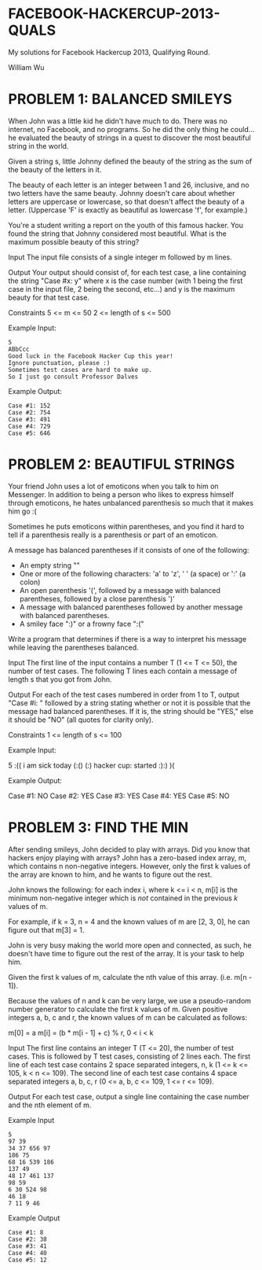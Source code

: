 FACEBOOK-HACKERCUP-2013-QUALS
=============================

My solutions for Facebook Hackercup 2013, Qualifying Round.

William Wu



PROBLEM 1: BALANCED SMILEYS
=============================

When John was a little kid he didn't have much to do. There was no internet, no Facebook, and no programs. So he did the only thing he could... he evaluated the beauty of strings in a quest to discover the most beautiful string in the world.

Given a string s, little Johnny defined the beauty of the string as the sum of the beauty of the letters in it.

The beauty of each letter is an integer between 1 and 26, inclusive, and no two letters have the same beauty. Johnny doesn't care about whether letters are uppercase or lowercase, so that doesn't affect the beauty of a letter. (Uppercase 'F' is exactly as beautiful as lowercase 'f', for example.)

You're a student writing a report on the youth of this famous hacker. You found the string that Johnny considered most beautiful. What is the maximum possible beauty of this string?

Input
The input file consists of a single integer m followed by m lines.

Output
Your output should consist of, for each test case, a line containing the string "Case #x: y" where x is the case number (with 1 being the first case in the input file, 2 being the second, etc...) and y is the maximum beauty for that test case.

Constraints
5 <= m <= 50
2 <= length of s <= 500


Example Input:

	5
	ABbCcc
	Good luck in the Facebook Hacker Cup this year!
	Ignore punctuation, please :)
	Sometimes test cases are hard to make up.
	So I just go consult Professor Dalves


Example Output:

	Case #1: 152
	Case #2: 754
	Case #3: 491
	Case #4: 729
	Case #5: 646



PROBLEM 2: BEAUTIFUL STRINGS
=============================

Your friend John uses a lot of emoticons when you talk to him on Messenger. In addition to being a person who likes to express himself through emoticons, he hates unbalanced parenthesis so much that it makes him go :(
 
Sometimes he puts emoticons within parentheses, and you find it hard to tell if a parenthesis really is a parenthesis or part of an emoticon.
 
A message has balanced parentheses if it consists of one of the following:
- An empty string ""
- One or more of the following characters: 'a' to 'z', ' ' (a space) or ':' (a colon)
- An open parenthesis '(', followed by a message with balanced parentheses, followed by a close parenthesis ')'
- A message with balanced parentheses followed by another message with balanced parentheses.
- A smiley face ":)" or a frowny face ":("
 
Write a program that determines if there is a way to interpret his message while leaving the parentheses balanced.
 
Input
The first line of the input contains a number T (1 <= T <= 50), the number of test cases.
The following T lines each contain a message of length s that you got from John.
 
Output
For each of the test cases numbered in order from 1 to T, output "Case #i: " followed by a string stating whether or not it is possible that the message had balanced parentheses. If it is, the string should be "YES," else it should be "NO" (all quotes for clarity only).
 
Constraints
1 <= length of s <= 100

Example Input:

5
:((
i am sick today (:()
(:)
hacker cup: started :):)
)(

Example Output:

Case #1: NO
Case #2: YES
Case #3: YES
Case #4: YES
Case #5: NO



PROBLEM 3: FIND THE MIN
=============================
After sending smileys, John decided to play with arrays. Did you know that hackers enjoy playing with arrays? John has a zero-based index array, m, which contains n non-negative integers. However, only the first k values of the array are known to him, and he wants to figure out the rest.
 
John knows the following: for each index i, where k <= i < n, m[i] is the minimum non-negative integer which is *not* contained in the previous *k* values of m.
 
For example, if k = 3, n = 4 and the known values of m are [2, 3, 0], he can figure out that m[3] = 1.
 
John is very busy making the world more open and connected, as such, he doesn't have time to figure out the rest of the array. It is your task to help him.
 
Given the first k values of m, calculate the nth value of this array. (i.e. m[n - 1]).
 
Because the values of n and k can be very large, we use a pseudo-random number generator to calculate the first k values of m. Given positive integers a, b, c and r, the known values of m can be calculated as follows:

m[0] = a
m[i] = (b * m[i - 1] + c) % r, 0 < i < k
 
Input
 The first line contains an integer T (T <= 20), the number of test cases.
 This is followed by T test cases, consisting of 2 lines each.
 The first line of each test case contains 2 space separated integers, n, k (1 <= k <= 105, k < n <= 109).
 The second line of each test case contains 4 space separated integers a, b, c, r (0 <= a, b, c <= 109, 1 <= r <= 109).
 
Output
 For each test case, output a single line containing the case number and the nth element of m.

Example Input

	5
	97 39
	34 37 656 97
	186 75
	68 16 539 186
	137 49
	48 17 461 137
	98 59
	6 30 524 98
	46 18
	7 11 9 46

Example Output

	Case #1: 8
	Case #2: 38
	Case #3: 41
	Case #4: 40
	Case #5: 12